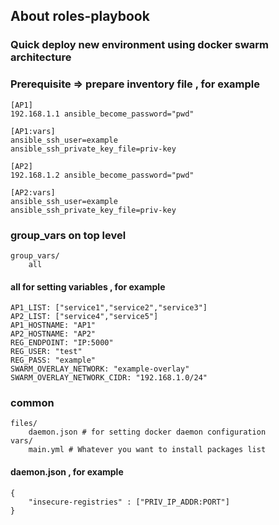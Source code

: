 ## About roles-playbook 
### Quick deploy new environment using docker swarm architecture

### Prerequisite => prepare inventory file , for example
```
[AP1]
192.168.1.1 ansible_become_password="pwd"

[AP1:vars]
ansible_ssh_user=example
ansible_ssh_private_key_file=priv-key

[AP2]
192.168.1.2 ansible_become_password="pwd"

[AP2:vars]
ansible_ssh_user=example
ansible_ssh_private_key_file=priv-key
```

### group_vars on top level
```
group_vars/
    all
```
#### all for setting variables , for example
```
AP1_LIST: ["service1","service2","service3"]
AP2_LIST: ["service4","service5"]
AP1_HOSTNAME: "AP1"
AP2_HOSTNAME: "AP2"
REG_ENDPOINT: "IP:5000"
REG_USER: "test"
REG_PASS: "example"
SWARM_OVERLAY_NETWORK: "example-overlay"
SWARM_OVERLAY_NETWORK_CIDR: "192.168.1.0/24"
```

### common
```
files/
    daemon.json # for setting docker daemon configuration
vars/
    main.yml # Whatever you want to install packages list
```

#### daemon.json , for example
```
{
    "insecure-registries" : ["PRIV_IP_ADDR:PORT"]
}
```
